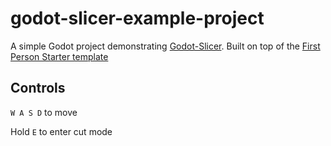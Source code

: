 # godot-slicer-example-project
A simple Godot project demonstrating [Godot-Slicer](https://github.com/cj-dimaggio/godot-slicer). Built on top of the [First Person Starter template](https://godotengine.org/asset-library/asset/424)

## Controls
`W A S D` to move

Hold `E` to enter cut mode

